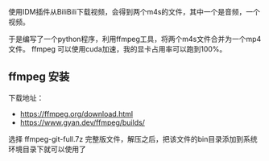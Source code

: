 使用IDM插件从BiliBili下载视频，会得到两个m4s的文件，其中一个是音频，一个视频。

于是编写了一个python程序，利用ffmpeg工具，将两个m4s文件合并为一个mp4文件。
ffmpeg 可以使用cuda加速，我的显卡占用率可以跑到100%。



## ffmpeg 安装

下载地址：

- https://ffmpeg.org/download.html
- https://www.gyan.dev/ffmpeg/builds/

选择 ffmpeg-git-full.7z 完整版文件，解压之后，把该文件的bin目录添加到系统环境目录下就可以使用了

